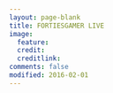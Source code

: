 ```yaml
---
layout: page-blank
title: FORTIESGAMER LIVE
image:
  feature: 
  credit: 
  creditlink: 
comments: false
modified: 2016-02-01
---
```


<div id="twitch-embed">

<!-- Load the Twitch embed script -->
    
<script src="https://embed.twitch.tv/embed/v1.js"></script>

<!-- Create a Twitch.Embed object that will render within the "twitch-embed" root element. -->
   <script type="text/javascript">
      new Twitch.Embed("twitch-embed", {
        width: 1280,
        height: 720,
        channel: "fortiesgamer",
	parent: ["www.fortiesgamer.com"] 
      });
    </script>
</div>

